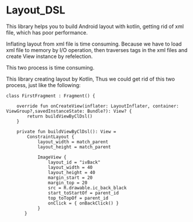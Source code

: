 # Layout_DSL
This library helps you to build Android layout with kotlin, getting rid of xml file, which has poor performance.

Inflating layout from xml file is time consuming. Because we have to load xml file to memory by I/O operation, then traverses tags in the xml files and create View instance by refelection.

This two process is time consuming.

This library creating layout by Kotlin, Thus we could get rid of this two process, just like the following:
```
class FirstFragment : Fragment() {

    override fun onCreateView(inflater: LayoutInflater, container: ViewGroup?,savedInstanceState: Bundle?): View? {
        return buildViewByClDsl()
    }

    private fun buildViewByClDsl(): View =
        ConstraintLayout {
            layout_width = match_parent
            layout_height = match_parent

            ImageView {
                layout_id = "ivBack"
                layout_width = 40
                layout_height = 40
                margin_start = 20
                margin_top = 20
                src = R.drawable.ic_back_black
                start_toStartOf = parent_id
                top_toTopOf = parent_id
                onClick = { onBackClick() }
            }
       }
```
